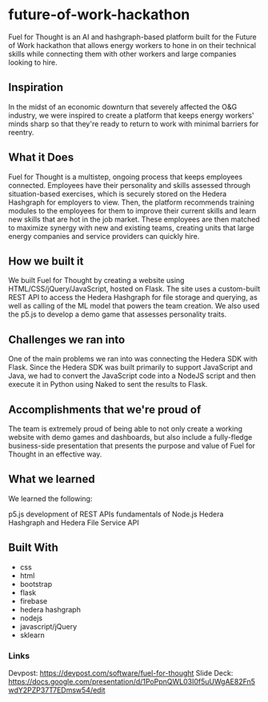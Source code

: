 # future-of-work-hackathon
Fuel for Thought is an AI and hashgraph-based platform built for the Future of Work hackathon that allows energy workers to hone in on their technical skills while connecting them with other workers and large companies looking to hire.

## Inspiration 
In the midst of an economic downturn that severely affected the O&G industry, we were inspired to create a platform that keeps energy workers' minds sharp so that they're ready to return to work with minimal barriers for reentry.

## What it Does
Fuel for Thought is a multistep, ongoing process that keeps employees connected. Employees have their personality and skills assessed through situation-based exercises, which is securely stored on the Hedera Hashgraph for employers to view. Then, the platform recommends training modules to the employees for them to improve their current skills and learn new skills that are hot in the job market. These employees are then matched to maximize synergy with new and existing teams, creating units that large energy companies and service providers can quickly hire.

## How we built it
We built Fuel for Thought by creating a website using HTML/CSS/jQuery/JavaScript, hosted on Flask. The site uses a custom-built REST API to access the Hedera Hashgraph for file storage and querying, as well as calling of the ML model that powers the team creation. We also used the p5.js to develop a demo game that assesses personality traits.

## Challenges we ran into
One of the main problems we ran into was connecting the Hedera SDK with Flask. Since the Hedera SDK was built primarily to support JavaScript and Java, we had to convert the JavaScript code into a NodeJS script and then execute it in Python using Naked to sent the results to Flask.

## Accomplishments that we're proud of
The team is extremely proud of being able to not only create a working website with demo games and dashboards, but also include a fully-fledge business-side presentation that presents the purpose and value of Fuel for Thought in an effective way.

## What we learned
We learned the following:

p5.js
development of REST APIs
fundamentals of Node.js
Hedera Hashgraph and Hedera File Service API

## Built With
 - css
 - html
 - bootstrap
 - flask
 - firebase
 - hedera hashgraph
 - nodejs
 - javascript/jQuery
 - sklearn

### Links
Devpost: https://devpost.com/software/fuel-for-thought
Slide Deck: https://docs.google.com/presentation/d/1PoPpnQWL03I0f5uUWgAE82Fn5wdY2PZP37T7EDmsw54/edit
